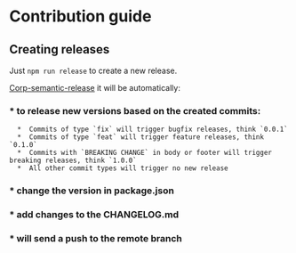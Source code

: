 # Contribution guide

## Creating releases

Just ` npm run release ` to create a new release.

[Corp-semantic-release](https://www.npmjs.com/package/corp-semantic-release) it will be automatically:

### * to release new versions based on the created commits:
      *  Commits of type `fix` will trigger bugfix releases, think `0.0.1`
      *  Commits of type `feat` will trigger feature releases, think `0.1.0`
      *  Commits with `BREAKING CHANGE` in body or footer will trigger breaking releases, think `1.0.0`
      *  All other commit types will trigger no new release

### * change the version in package.json

### * add changes to the CHANGELOG.md

### * will send a push to the remote branch
